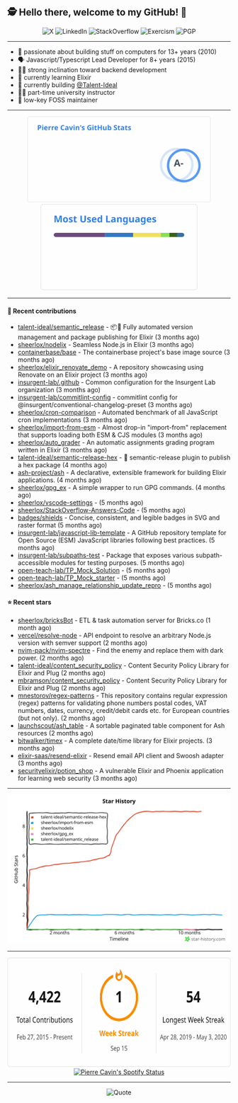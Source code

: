 <h2 style="display:inline" align="center">🕵️ Hello there, welcome to my GitHub! 👋</h2>
<br />
<p align="center">
    <a href="https://links.sherlox.io/gh-x" target="_blank" style="text-decoration: none;">
        <img src="https://img.shields.io/badge/-000000?style=flat-square&logo=X" alt="X">
    </a>
    <a href="https://links.sherlox.io/github-linkedin" target="_blank" style="text-decoration: none;">
        <img src="https://img.shields.io/badge/LinkedIn-0077b5?style=flat-square&logo=linkedin" alt="LinkedIn">
    </a>
    <a href="https://links.sherlox.io/github-stackoverflow" target="_blank" style="text-decoration: none;">
        <img src="https://img.shields.io/badge/StackOverflow-9a9c9f?style=flat-square&logo=StackOverflow" alt="StackOverflow">
    </a>
    <a href="https://links.sherlox.io/github-exercism" target="_blank" style="text-decoration: none;">
        <img src="https://img.shields.io/badge/Exercism-7600fe?style=flat-square&logo=Exercism" alt="Exercism">
    </a>
    <a href="https://pgp.mit.edu/pks/lookup?op=get&search=0x48D089FE8FC01A4E7E88EE9611567DFABCB9256E" target="_blank" style="text-decoration: none;">
        <img src="https://img.shields.io/badge/pgp-0x11567DFABCB9256E-313131?style=flat&labelColor=313131&color=313131" alt="PGP">
    </a>
</p>

---

<ul>
    <li>👴 passionate about building stuff on computers for 13+ years (2010)</li>
    <li>🗣 Javascript/Typescript Lead Developer for 8+ years (2015)</li>
    <li>🧑‍💻 strong inclination toward backend development</li>
    <li>💜 currently learning Elixir</li>
    <li>👷 currently building <a href="https://github.com/Talent-Ideal">@Talent-Ideal</a></li>
    <li>🧑‍🏫 part-time university instructor</li>
    <li>🫶 low-key FOSS maintainer</li>
</ul>

---

<div align="center">
  <a href="https://github-readme-stats.sherlox.io" style="display: inline-block;">
    <img src="assets/stats.svg" alt="Pierre Cavin's Github stats" height="195px" />
  </a>
  
  <a href="https://github-readme-stats.sherlox.io" style="display: inline-block;">
    <img src="assets/top-langs.svg" alt="Pierre Cavin's Most used languages" height="195px" />
  </a>
</div>

---

#### 🫶 Recent contributions

- [talent-ideal/semantic_release](https://github.com/talent-ideal/semantic_release) - 📦🚀 Fully automated version management and package publishing for Elixir (3 months ago)
- [sheerlox/nodelix](https://github.com/sheerlox/nodelix) - Seamless Node.js in Elixir (3 months ago)
- [containerbase/base](https://github.com/containerbase/base) - The containerbase project&#39;s base image source (3 months ago)
- [sheerlox/elixir_renovate_demo](https://github.com/sheerlox/elixir_renovate_demo) - A repository showcasing using Renovate on an Elixir project (3 months ago)
- [insurgent-lab/.github](https://github.com/insurgent-lab/.github) - Common configuration for the Insurgent Lab organization (3 months ago)
- [insurgent-lab/commitlint-config](https://github.com/insurgent-lab/commitlint-config) - commitlint config for @insurgent/conventional-changelog-preset (3 months ago)
- [sheerlox/cron-comparison](https://github.com/sheerlox/cron-comparison) - Automated benchmark of all JavaScript cron implementations (3 months ago)
- [sheerlox/import-from-esm](https://github.com/sheerlox/import-from-esm) - Almost drop-in &#34;import-from&#34; replacement that supports loading both ESM &amp; CJS modules (3 months ago)
- [sheerlox/auto_grader](https://github.com/sheerlox/auto_grader) - An automatic assignments grading program written in Elixir (3 months ago)
- [talent-ideal/semantic-release-hex](https://github.com/talent-ideal/semantic-release-hex) - 🚢 semantic-release plugin to publish a hex package (4 months ago)
- [ash-project/ash](https://github.com/ash-project/ash) - A declarative, extensible framework for building Elixir applications. (4 months ago)
- [sheerlox/gpg_ex](https://github.com/sheerlox/gpg_ex) - A simple wrapper to run GPG commands. (4 months ago)
- [sheerlox/vscode-settings](https://github.com/sheerlox/vscode-settings) -  (5 months ago)
- [sheerlox/StackOverflow-Answers-Code](https://github.com/sheerlox/StackOverflow-Answers-Code) -  (5 months ago)
- [badges/shields](https://github.com/badges/shields) - Concise, consistent, and legible badges in SVG and raster format (5 months ago)
- [insurgent-lab/javascript-lib-template](https://github.com/insurgent-lab/javascript-lib-template) - A GitHub repository template for Open Source (ESM) JavaScript libraries following best practices. (5 months ago)
- [insurgent-lab/subpaths-test](https://github.com/insurgent-lab/subpaths-test) - Package that exposes various subpath-accessible modules for testing purposes. (5 months ago)
- [open-teach-lab/TP_Mock_Solution](https://github.com/open-teach-lab/TP_Mock_Solution) -  (5 months ago)
- [open-teach-lab/TP_Mock_starter](https://github.com/open-teach-lab/TP_Mock_starter) -  (5 months ago)
- [sheerlox/ash_manage_relationship_update_repro](https://github.com/sheerlox/ash_manage_relationship_update_repro) -  (5 months ago)

#### ⭐ Recent stars

- [sheerlox/bricksBot](https://github.com/sheerlox/bricksBot) - ETL &amp; task automation server for Bricks.co (1 month ago)
- [vercel/resolve-node](https://github.com/vercel/resolve-node) - API endpoint to resolve an arbitrary Node.js version with semver support (2 months ago)
- [nvim-pack/nvim-spectre](https://github.com/nvim-pack/nvim-spectre) - Find the enemy and replace them with dark power. (2 months ago)
- [talent-ideal/content_security_policy](https://github.com/talent-ideal/content_security_policy) - Content Security Policy Library for Elixir and Plug (2 months ago)
- [mbramson/content_security_policy](https://github.com/mbramson/content_security_policy) - Content Security Policy Library for Elixir and Plug (2 months ago)
- [mnestorov/regex-patterns](https://github.com/mnestorov/regex-patterns) - This repository contains regular expression (regex) patterns for validating phone numbers postal codes, VAT numbers, dates, currency, credit/debit cards etc. for European countries (but not only). (2 months ago)
- [launchscout/ash_table](https://github.com/launchscout/ash_table) - A sortable paginated table component for Ash resources (2 months ago)
- [bitwalker/timex](https://github.com/bitwalker/timex) - A complete date/time library for Elixir projects. (3 months ago)
- [elixir-saas/resend-elixir](https://github.com/elixir-saas/resend-elixir) - Resend email API client and Swoosh adapter (3 months ago)
- [securityelixir/potion_shop](https://github.com/securityelixir/potion_shop) - A vulnerable Elixir and Phoenix application for learning web security  (3 months ago)

---

<p align="center">
    <a href="https://star-history.com/#sheerlox/import-from-esm&sheerlox/nodelix&sheerlox/gpg_ex&talent-ideal/semantic_release&talent-ideal/semantic-release-hex&Timeline" target="_blank" style="text-decoration: none;">
        <img src="assets/star-history.svg" alt="Pierre Cavin's Star History Chart">
    </a>
</p>

---

<div align="center">
  <a href="https://github-readme-streak-stats.herokuapp.com" style="display: inline-block;">
    <img src="assets/streak-stats.svg" alt="Pierre Cavin's GitHub Streak Stats" height="247px" />
  </a>

  <a href="https://links.sherlox.io/github-spotify" style="display: inline-block;">
    <img src="https://spotify-github-profile.vercel.app/api/view?uid=6ridtm5cbc0y9bf5qmtqpoupv&cover_image=true&theme=default&show_offline=false&background_color=121212&interchange=true&bar_color_cover=true" alt="Pierre Cavin's Spotify Status" height="240px" />
  </a>
</div>

---



<p align="center">
    <a href="https://github.com/piyushsuthar/github-readme-quotes" target="_blank" style="text-decoration: none;">
        <img src="https://quotes-github-readme.vercel.app/api?type=horizontal&quote=Inaction%20will%20cause%20a%20man%20to%20sink%20into%20the%20slough%20of%20despond%20and%20vanish%20without%20a%20trace.&author=Farley%20Mowat" alt="Quote">
    </a>
</p>

